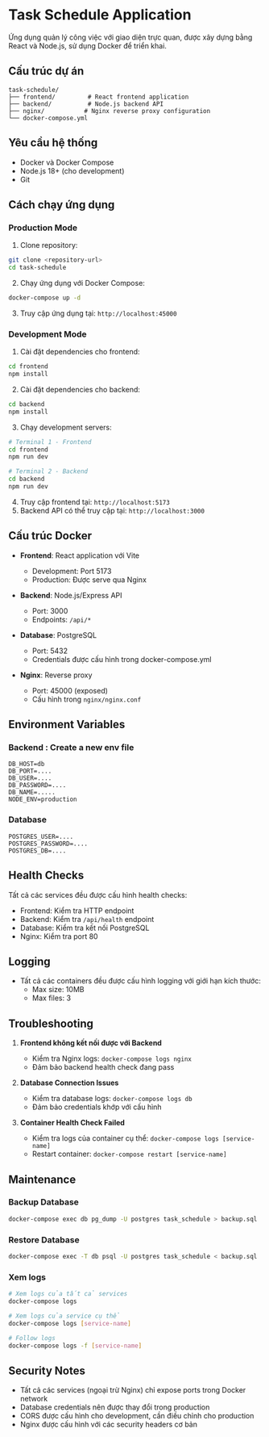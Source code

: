 # Task Schedule Application

Ứng dụng quản lý công việc với giao diện trực quan, được xây dựng bằng React và Node.js, sử dụng Docker để triển khai.

## Cấu trúc dự án

```
task-schedule/
├── frontend/         # React frontend application
├── backend/          # Node.js backend API
├── nginx/           # Nginx reverse proxy configuration
└── docker-compose.yml
```

## Yêu cầu hệ thống

- Docker và Docker Compose
- Node.js 18+ (cho development)
- Git

## Cách chạy ứng dụng

### Production Mode

1. Clone repository:
```bash
git clone <repository-url>
cd task-schedule
```

2. Chạy ứng dụng với Docker Compose:
```bash
docker-compose up -d
```

3. Truy cập ứng dụng tại: `http://localhost:45000`

### Development Mode

1. Cài đặt dependencies cho frontend:
```bash
cd frontend
npm install
```

2. Cài đặt dependencies cho backend:
```bash
cd backend
npm install
```

3. Chạy development servers:
```bash
# Terminal 1 - Frontend
cd frontend
npm run dev

# Terminal 2 - Backend
cd backend
npm run dev
```

4. Truy cập frontend tại: `http://localhost:5173`
5. Backend API có thể truy cập tại: `http://localhost:3000`

## Cấu trúc Docker

- **Frontend**: React application với Vite
  - Development: Port 5173
  - Production: Được serve qua Nginx

- **Backend**: Node.js/Express API
  - Port: 3000
  - Endpoints: `/api/*`

- **Database**: PostgreSQL
  - Port: 5432
  - Credentials được cấu hình trong docker-compose.yml

- **Nginx**: Reverse proxy
  - Port: 45000 (exposed)
  - Cấu hình trong `nginx/nginx.conf`

## Environment Variables

### Backend : Create a new env file
```env
DB_HOST=db
DB_PORT=....
DB_USER=....
DB_PASSWORD=....
DB_NAME=.....
NODE_ENV=production
```

### Database
```env
POSTGRES_USER=....
POSTGRES_PASSWORD=....
POSTGRES_DB=....
```

## Health Checks

Tất cả các services đều được cấu hình health checks:
- Frontend: Kiểm tra HTTP endpoint
- Backend: Kiểm tra `/api/health` endpoint
- Database: Kiểm tra kết nối PostgreSQL
- Nginx: Kiểm tra port 80

## Logging

- Tất cả các containers đều được cấu hình logging với giới hạn kích thước:
  - Max size: 10MB
  - Max files: 3

## Troubleshooting

1. **Frontend không kết nối được với Backend**
   - Kiểm tra Nginx logs: `docker-compose logs nginx`
   - Đảm bảo backend health check đang pass

2. **Database Connection Issues**
   - Kiểm tra database logs: `docker-compose logs db`
   - Đảm bảo credentials khớp với cấu hình

3. **Container Health Check Failed**
   - Kiểm tra logs của container cụ thể: `docker-compose logs [service-name]`
   - Restart container: `docker-compose restart [service-name]`

## Maintenance

### Backup Database
```bash
docker-compose exec db pg_dump -U postgres task_schedule > backup.sql
```

### Restore Database
```bash
docker-compose exec -T db psql -U postgres task_schedule < backup.sql
```

### Xem logs
```bash
# Xem logs của tất cả services
docker-compose logs

# Xem logs của service cụ thể
docker-compose logs [service-name]

# Follow logs
docker-compose logs -f [service-name]
```

## Security Notes

- Tất cả các services (ngoại trừ Nginx) chỉ expose ports trong Docker network
- Database credentials nên được thay đổi trong production
- CORS được cấu hình cho development, cần điều chỉnh cho production
- Nginx được cấu hình với các security headers cơ bản 
